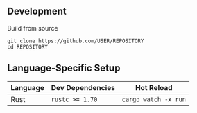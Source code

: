 ## Development

Build from source
```
git clone https://github.com/USER/REPOSITORY
cd REPOSITORY
```

## Language-Specific Setup

| Language | Dev Dependencies | Hot Reload           |
|----------|------------------|----------------------|
| Rust     | `rustc >= 1.70`  | `cargo watch -x run` |

